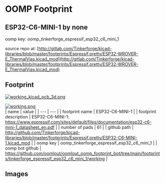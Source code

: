# OOMP Footprint  
## ESP32-C6-MINI-1  by none  
  
oomp key: oomp_tinkerforge_espressif_esp32_c6_mini_1  
  
source repo at: [http://gitlab.com/Tinkerforge/kicad-libraries/blob/master/footprints/Espressif.pretty/ESP32-WROVER-E_ThermalVias.kicad_mod](http://gitlab.com/Tinkerforge/kicad-libraries/blob/master/footprints/Espressif.pretty/ESP32-WROVER-E_ThermalVias.kicad_mod)  
## Footprint  
  
[![working_kicad_pcb_3d.png](working_kicad_pcb_3d_600.png)](working_kicad_pcb_3d.png)  
  
[![working.png](working_600.png)](working.png)  
| name | value | 
| --- | --- | 
| footprint name | ESP32-C6-MINI-1 | 
| footprint description | ESP32-C6-MINI-1: https://www.espressif.com/sites/default/files/documentation/esp32-c6-mini-1_datasheet_en.pdf | 
| number of pads | 61 | 
| github path | http://github.com/Tinkerforge/kicad-libraries/blob/master/footprints/Espressif.pretty/ESP32-C6-MINI-1.kicad_mod | 
| oomp key | oomp_tinkerforge_espressif_esp32_c6_mini_1 | 
| oomp bot github | https://github.com/oomlout/oomlout_oomp_footprint_bot/tree/main/footprints/tinkerforge_espressif_esp32_c6_mini_1/working | 
## Images  
